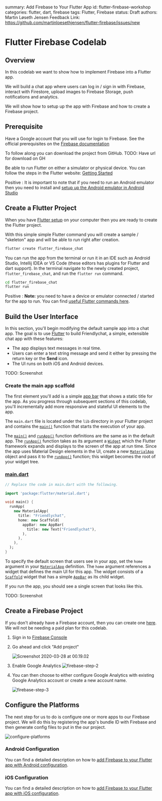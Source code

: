 summary: Add Firebase to Your Flutter App
id: flutter-firebase-workshop
categories: flutter, dart, firebase
tags: Flutter, Firebase
status: Draft
authors: Martin Løseth Jensen
Feedback Link: https://github.com/martinloesethjensen/flutter-firebase/issues/new

# Flutter Firebase Codelab

## Overview

In this codelab we want to show how to implement Firebase into a Flutter app.

We will build a chat app where users can log in / sign in with Firebase, interact with Firestore, upload images to Firebase Storage, push notifications and analytics. 

We will show how to setup up the app with Firebase and how to create a Firebase project.

## Prerequisite

Have a Google account that you will use for login to Firebase.
See the official prerequisites on the [Firebase documentation](https://firebase.google.com/docs/flutter/setup#prerequisites) 

To follow along you can download the project from GitHub.
TODO: Have url for download on GH 

Be able to run Flutter on either a simulator or physical device.
You can follow the steps in the Flutter website: [Getting Started](https://flutter.dev/docs/get-started)

Positive
: It is important to note that if you need to run an Android emulator then you need to install and [setup up the Android emulator in Android Studio](https://flutter.dev/docs/get-started/install/macos#set-up-the-android-emulator)

## Create a Flutter Project

When you have [Flutter setup](https://flutter.dev/docs/get-started/install) on your computer then you are ready to create the Flutter project. 

With this simple simple Flutter command you will create a sample / "skeleton" app and will be able to run right after creation.

```bash
flutter create flutter_firebase_chat
```

You can run the app from the terminal or run it in an IDE such as Android Studio, Intellij IDEA or VS Code (these editors has plugins for Flutter and dart support).
In the terminal navigate to the newly created project, `flutter_firebase_chat`, and run the `flutter run` command.   

```bash
cd flutter_firebase_chat
flutter run
```

Positive
: **Note:** you need to have a device or emulator connected / started for the app to run.
You can find [useful Flutter commands here](https://gist.github.com/martinloesethjensen/8b53ec97834aaea2622d57ec94d3fb5e).

## Build the User Interface

In this section, you'll begin modifying the default sample app into a chat app. The goal is to use [Flutter](https://flutter.io/) to build Friendlychat, a simple, extensible chat app with these features:

- The app displays text messages in real time.
- Users can enter a text string message and send it either by pressing the return key or the **Send** icon.
- The UI runs on both iOS and Android devices.

TODO: Screenshot

### Create the main app scaffold

The first element you'll add is a simple [app bar](https://www.google.com/design/spec/layout/structure.html#structure-app-bar) that shows a static title for the app. As you progress through subsequent sections of this codelab, you'll incrementally add more responsive and stateful UI elements to the app.

The `main.dart` file is located under the `lib` directory in your Flutter project and contains the [`main()`](https://www.dartlang.org/docs/dart-up-and-running/ch02.html#the-main-function) function that starts the execution of your app.

The [`main()`](https://www.dartlang.org/docs/dart-up-and-running/ch02.html#the-main-function) and [`runApp()`](http://docs.flutter.io/flutter/widgets/runApp.html) function definitions are the same as in the default app. The [`runApp()`](http://docs.flutter.io/flutter/widgets/runApp.html) function takes as its argument a [`Widget`](https://docs.flutter.io/flutter/widgets/Widget-class.html) which the Flutter framework expands and displays to the screen of the app at run time. Since the app uses Material Design elements in the UI, create a new [`MaterialApp`](http://docs.flutter.io/flutter/material/MaterialApp/MaterialApp.html) object and pass it to the [`runApp()`](http://docs.flutter.io/flutter/widgets/runApp.html) function; this widget becomes the root of your widget tree.

### [**main.dart**](https://github.com/flutter/friendlychat-steps/blob/master/offline_steps/step_1_main_user_interface/lib/main.dart)

```dart
// Replace the code in main.dart with the following.

import 'package:flutter/material.dart';

void main() {
  runApp(
    new MaterialApp(
      title: "Friendlychat",
      home: new Scaffold(
        appBar: new AppBar(
          title: new Text("Friendlychat"),
        ),
      ),
    ),
  );
}
```

To specify the default screen that users see in your app, set the `home` argument in your [`MaterialApp`](http://docs.flutter.io/flutter/material/MaterialApp/MaterialApp.html) definition. The `home` argument references a widget that defines the main UI for this app. The widget consists of a [`Scaffold`](http://docs.flutter.io/flutter/material/Scaffold-class.html) widget that has a simple [`AppBar`](http://docs.flutter.io/flutter/material/AppBar/AppBar.html) as its child widget.

If you run the app, you should see a single screen that looks like this.

TODO: Screenshot

## Create a Firebase Project

If you don't already have a Firebase account, then you can create one [here](https://firebase.google.com/pricing/). We will not be needing a paid plan for this codelab. 

1. Sign in to [Firebase Console](https://console.firebase.google.com/)

2. Go ahead and click "Add project"

   ![Screenshot 2020-03-28 at 00.19.02](/Users/mlj/Dropbox/projects/flutter-firebase/img/firebase-step-1.png)

3. Enable Google Analytics
   ![firebase-step-2](/Users/mlj/Dropbox/projects/flutter-firebase/img/firebase-step-2.png)

4. You can then choose to either configure Google Analytics with existing Google Analytics account or create a new account name.

   ![firebase-step-3](/Users/mlj/Dropbox/projects/flutter-firebase/img/firebase-step-3.png)

## Configure the Platforms

The next step for us to do is configure one or more apps to our Firebase project. We will do this by registering the app's bundle ID with Firebase and then generate config files to put in the our project. 

![configure-platforms](/Users/mlj/Dropbox/projects/flutter-firebase/img/configure-platforms.png)



### Android Configuration

You can find a detailed description on how to [add Firebase to your Flutter app with Android configuration](https://firebase.google.com/docs/flutter/setup?platform=android). 

### iOS Configuration

You can find a detailed description on how to [add Firebase to your Flutter app with iOS configuration](https://firebase.google.com/docs/flutter/setup?platform=ios). 